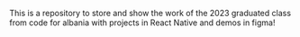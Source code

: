 This is a repository to store and show the work of the 2023 graduated class from code for albania with projects in React Native and demos in figma!
